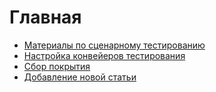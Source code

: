 # Главная

- [Материалы по сценарному тестированию](BDD/index.md)
- [Настройка конвейеров тестирования](pipeline/index.md)
- [Сбор покрытия](coverage/index.md)
- [Добавление новой статьи](Posts/New_page_checklist.md)
